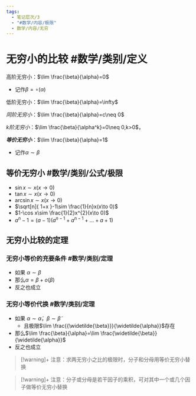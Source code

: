 ```yaml
---
tags:
  - 笔记层次/3
  - "#数学/内容/极限"
  - 数学/内容/无穷
---
```


# 无穷小的比较 #数学/类别/定义

高阶无穷小：$\lim \frac{\beta}{\alpha}=0$
- 记作$\beta=\circ(\alpha)$

低阶无穷小：$\lim \frac{\beta}{\alpha}=\infty$

*同阶无穷小*：$\lim \frac{\beta}{\alpha}=c\neq 0$

*k阶无穷小*：$\lim \frac{\beta}{\alpha^k}=0\neq 0,k>0$，

***等价无穷小***：$\lim \frac{\beta}{\alpha}=1$
- 记作$\alpha \sim\beta$

## 等价无穷小 #数学/类别/公式/极限 

- $\sin x\sim x(x\to 0)$
- $\tan x\sim x(x\to 0)$
- $\arcsin x\sim x(x\to 0)$
- $\sqrt[n]{ 1+x }-1\sim \frac{1}{n}x(x\to 0)$
- $1-\cos x\sim \frac{1}{2}x^{2}(x\to 0)$
- $a^n-1=(a-1)(a^{n-1}+a^{n-1}+\dots+a+1)$

## 无穷小比较的定理

### 无穷小等价的充要条件 #数学/类别/定理
- 如果 $\alpha \sim\beta$
- 那么$\alpha=\beta+o(\beta)$
- 反之也成立

### 无穷小等价代换 #数学/类别/定理
- 如果 $\alpha\sim\widetilde{\alpha}$，$\beta\sim\widetilde{\beta}$
	- 且极限$\lim \frac{{\widetilde{\beta}}}{\widetilde{\alpha}}$存在
- 那么$\lim \frac{\beta}{\alpha}=\lim \frac{\widetilde{\beta}}{\widetilde{\alpha}}$
- 反之也成立

>[!warning]+ 注意：求两无穷小之比的极限时，分子和分母用等价无穷小替换

>[!warning]+ 注意：分子或分母是若干因子的乘积，可对其中一个或几个因子做等价无穷小替换
